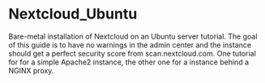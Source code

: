 # Nextcloud_Ubuntu
Bare-metal installation of Nextcloud on an Ubuntu server tutorial. The goal of this guide is to have no warnings in the admin center and the instance should get a perfect security score from scan.nextcloud.com. 
One tutorial for for a simple Apache2 instance, the other one for a instance behind a NGINX proxy.
